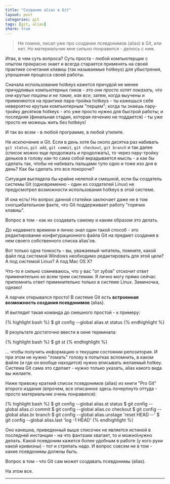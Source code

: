 ```yaml
---
title: "Создание alias в Git"
layout: post
categories: git
tags: [git, alias]
share: true
---
```


> Не помню, писал уже про создание псевдонимов (alias) в Git, или нет. Но материальчик мне сильно понравился - делюсь с ним.

Итак, в чем суть вопроса? Суть проста - любой компьютерщик с опытом прекрасно знает и всегда старается применять на своей практике сочетания клавиш (так называемые hotkeys) для убыстрения, упрошения процесса своей работы.

Сначала использование hotkeys кажется причудой не менее причудливых компьютерных гиков - <cite>это они просто хотят показать, что они крутые пацаны и не такие, как все</cite>; затем, когда выучены и применяются на практике пара-тройка hotkeys - ты кажешься себе невероятно крутым компьютерным "перцем"; когда ты знаешь пару-тройку десятков hotkeys - это уже просто нужно для быстрой работы; и последняя (финальная стадия, которая лечению не поддается) - ты уже просто не можешь жить без hotkeys!

И так во всем - в любой программе, в любой утилите.

Не исключение и Git. Если в день хотя бы около десятка раз набивать `git status`, `git add`, `git commit`, `git checkout`, `git branch` и так далее (список можно еще продолжать и продолжать), то через пару-тройку деньков в голову как-то сама собой вкрадывается мысль - а как бы сделать так, чтобы не набивать пальцами тупо одно и тоже изо дня в день? Как бы сделать это все покороче?

Ситуация выглядела бы крайне нелепой и смешной, если бы создатель системы Git (одновременно - один из создателей Linux) не предусмотрел возможности использования hotkeys в этой системе.

И она есть! Но вопрос данной статейки заключает даже не в том сногшибательном факте, что Git поддерживает работу "горячих клавиш".

Вопрос в том - как их создавать самому и каким образом это делать.

До недавнего времени я лично знал один такой способ - это редактирование конфигурационного файла Git на предмет создания в нем своего собственного списка alias'ов.

Вот только одна тонкость - вы, уважаемый читатель, помните, какой файл под системой Windows необходимо редактировать для этой цели? А под системой Linux? А под Mac OS X?

Что-то я сильно сомневаюсь, что у вас "от зубов" отскочит ответ применительно ко всем трем системам. Я лично могу прямо сейчас припомнить ответ применительно только в системе Linux. Заминочка, однако!

А ларчик открывался просто! В системе Git есть **встроенная возможность создания псевдонимов** (alias).

И выглядит такая команда до смешного простой - к примеру:

{% highlight bash %}
$ git config --global alias.st status
{% endhighlight %}

В результате достаточно ввести в окне терминала:

{% highlight bash %}
$ git st
{% endhighlight %}

... чтобы получить информацию о текущем состоянии репозитория. И при этом не нужно "ломать" голову в попытках вспомнить, в каком файле (и где он вообще находится) нужно вписывать желаемый hotkey. Система Git сама это сделает - нужно только указать, alias какого вида вы желаете.

Ниже привожу краткий список псевдонимов (alias) из книги "Pro Git" второго издания (впрочем, все описанное здесь почерпнуто оттуда - просто материальчик очень понравился):

{% highlight bash %}
$ git config --global alias.st status
$ git config --global alias.ci commit
$ git config --global alias.co checkout
$ git config --global alias.br branch
$ git config --global alias.unstage 'reset HEAD --'
$ git config --global alias.last 'log -1 HEAD'
{% endhighlight %}

Оно канешна, приведенный выше списочек не является истиной в последней инстанции - на что фантазии хватает, то и можно\нужно делать. Какой псевдоним кажется более удобным в работе (у кого руки какой кривизны) - тот и стряпать надо. И вопрос совсем не в том - какие псевдонимы должны быть.

Вопрос в том - что Git сам может создавать псевдонимы (alias).

На этом все.

***
